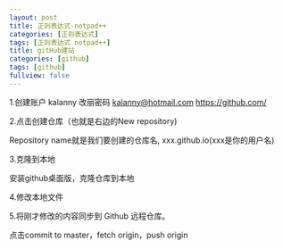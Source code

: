```yaml
---
layout: post
title: 正则表达式-notpad++
categories: [正则表达式]
tags: [正则表达式 notpad++]
title: gitHub建站
categories: [github]
tags: [github]
fullview: false
---
```

1.创建账户  kalanny  改丽密码   kalanny@hotmail.com   https://github.com/

2.点击创建仓库（也就是右边的New repository)

Repository name就是我们要创建的仓库名, xxx.github.io(xxx是你的用户名)

3.克隆到本地

安装github桌面版，克隆仓库到本地

4.修改本地文件

5.将刚才修改的内容同步到 Github 远程仓库。

点击commit to master，fetch origin，push origin
